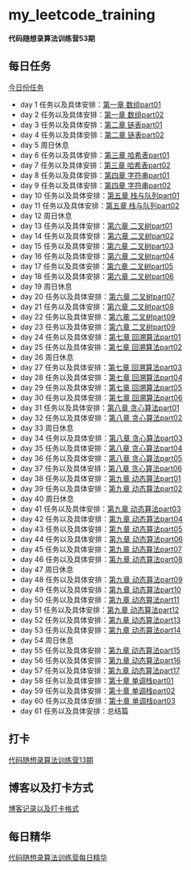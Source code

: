 # my_leetcode_training
**代码随想录算法训练营53期**

## 每日任务
[今日份任务](https://docs.qq.com/doc/DUHhYZXZ2ZGF4UlJx)

- day 1 任务以及具体安排：[第一章 数组part01](https://docs.qq.com/doc/DUG9UR2ZUc3BjRUdY)
- day 2 任务以及具体安排：[第一章 数组part02](https://docs.qq.com/doc/DUGRwWXNOVEpyaVpG)	
- day 3 任务以及具体安排：[第二章 链表part01](https://docs.qq.com/doc/DUGdqYWNYeGhlaVR6)
- day 4 任务以及具体安排：[第二章 链表part02](https://docs.qq.com/doc/DUFNjYUxYRHRVWklp)
- day 5 周日休息 
- day 6 任务以及具体安排：[第三章 哈希表part01](https://docs.qq.com/doc/DUEtFSGdreWRuR2p4)
- day 7 任务以及具体安排：[第三章 哈希表part02](https://docs.qq.com/doc/DUElCb1NyTVpXa0Jj)
- day 8 任务以及具体安排：[第四章 字符串part01](https://docs.qq.com/doc/DUGdsY2JFaFhDRVZH)
- day 9 任务以及具体安排：[第四章 字符串part02](https://docs.qq.com/doc/DUHVXSnZNaXpVUHN4)
- day 10 任务以及具体安排：[第五章 栈与队列part01](https://docs.qq.com/doc/DUElqeHh3cndDbW1Q)
- day 11 任务以及具体安排：[第五章 栈与队列part02](https://docs.qq.com/doc/DUHh6UE5hUUZOZUd0)
- day 12 周日休息
- day 13 任务以及具体安排：[第六章 二叉树part01](https://docs.qq.com/doc/DUHRtdXZZSWFkeGdE)
- day 14 任务以及具体安排：[第六章 二叉树part02](https://docs.qq.com/doc/DUHN0ZVJuRmVYeWNv)
- day 15 任务以及具体安排：[第六章 二叉树part03](https://docs.qq.com/doc/DUHBQRm1aSWR4T2NK)
- day 16 任务以及具体安排：[第六章 二叉树part04](https://docs.qq.com/doc/DUFFiVHl3YVlReVlr)
- day 17 任务以及具体安排：[第六章 二叉树part05](https://docs.qq.com/doc/DUGFRU2V6Z1F4alBH)
- day 18 任务以及具体安排：[第六章 二叉树part06](https://docs.qq.com/doc/DUHl2SGNvZmxqZm1X)
- day 19 周日休息
- day 20 任务以及具体安排：[第六章 二叉树part07](https://docs.qq.com/doc/DUGFRU2V6Z1F4alBH)
- day 21 任务以及具体安排：[第六章 二叉树part08](https://docs.qq.com/doc/DUHl2SGNvZmxqZm1X)
- day 22 任务以及具体安排：[第六章 二叉树part09](https://docs.qq.com/doc/DUHplVUp5YnN1bnBL)
- day 23 任务以及具体安排：[第六章 二叉树part09](https://docs.qq.com/doc/DUFBUQmxpQU1pa29C)
- day 24 任务以及具体安排：[第七章 回溯算法part01](https://docs.qq.com/doc/DUEhsb0pUUm1WT2NP)
- day 25 任务以及具体安排：[第七章 回溯算法part02](https://docs.qq.com/doc/DUExTYXVzU1BiU2Zl)
- day 26 周日休息
- day 27 任务以及具体安排：[第七章 回溯算法part03](https://docs.qq.com/doc/DUElpbnNUR3hIbXlY)
- day 28 任务以及具体安排：[第七章 回溯算法part04](https://docs.qq.com/doc/DUG1yVHdlWEdNYlhZ)
- day 29 任务以及具体安排：[第七章 回溯算法part05](https://docs.qq.com/doc/DUHZYbWhwSHRCRmp3)
- day 30 任务以及具体安排：[第七章 回溯算法part06](https://docs.qq.com/doc/DUEdTVVhxbnJiY3BR)
- day 31 任务以及具体安排：[第八章 贪心算法part01](https://docs.qq.com/doc/DUG1PQ1ZZY2xXY1ly)
- day 32 任务以及具体安排：[第八章 贪心算法part02](https://docs.qq.com/doc/DUGFEdGFWeVhleFF1)
- day 33 周日休息
- day 34 任务以及具体安排：[第八章 贪心算法part03](https://docs.qq.com/doc/DUEh5WFVlQkp1U0p4)
- day 35 任务以及具体安排：[第八章 贪心算法part04](https://docs.qq.com/doc/DUFRWc3BGRHFXZ1pO)
- day 36 任务以及具体安排：[第八章 贪心算法part05](https://docs.qq.com/doc/DUERGbnhhRkFRVENZ)
- day 37 任务以及具体安排：[第八章 贪心算法part06](https://docs.qq.com/doc/DUFVRd3p5SHFMSExQ)
- day 38 任务以及具体安排：[第九章 动态算法part01](https://docs.qq.com/doc/DUGNUdVpoT0VJR01l)
- day 39 任务以及具体安排：[第九章 动态算法part02](https://docs.qq.com/doc/DUE55cVJ5WkNoREhS)
- day 40 周日休息
- day 41 任务以及具体安排：[第九章 动态算法part03](https://docs.qq.com/doc/DUFhIUXRFYnVGUkFp)
- day 42 任务以及具体安排：[第九章 动态算法part04](https://docs.qq.com/doc/DUGdkaEl5dFN1QnBl)
- day 43 任务以及具体安排：[第九章 动态算法part05](https://docs.qq.com/doc/DUEVMRHZOemN5S2Vm)
- day 44 任务以及具体安排：[第九章 动态算法part06](https://docs.qq.com/doc/DUHBSRVRUc0Vsck1z)
- day 45 任务以及具体安排：[第九章 动态算法part07](https://docs.qq.com/doc/DUFVEbWRyZlpjaGty)
- day 46 任务以及具体安排：[第九章 动态算法part08](https://docs.qq.com/doc/DUHhuT2RTTEtBeGhX)
- day 47 周日休息
- day 48 任务以及具体安排：[第九章 动态算法part09](https://docs.qq.com/doc/DUGd5ZkNZS1NsYkFk)
- day 49 任务以及具体安排：[第九章 动态算法part10](https://docs.qq.com/doc/DUFhzV29ZSEtFVkto)
- day 50 任务以及具体安排：[第九章 动态算法part11](https://docs.qq.com/doc/DUEtsRGRXT2F2Y0FR)
- day 51 任务以及具体安排：[第九章 动态算法part12](https://docs.qq.com/doc/DUGt6dWVUUFhHUlpH)
- day 52 任务以及具体安排：[第九章 动态算法part13](https://docs.qq.com/doc/DUFJzanBWVXNVWW1N)
- day 53 任务以及具体安排：[第九章 动态算法part14](https://docs.qq.com/doc/DUEVBcnBldHBKWk12)
- day 54 周日休息
- day 55 任务以及具体安排：[第九章 动态算法part15](https://docs.qq.com/doc/DUGtwYWlEZVZSVXdF)
- day 56 任务以及具体安排：[第九章 动态算法part16](https://docs.qq.com/doc/DUEdhTmx4SW9OcVJo)
- day 57 任务以及具体安排：[第九章 动态算法part17](https://docs.qq.com/doc/DUHNxR2VUZURGb3NN)
- day 58 任务以及具体安排：[第十章 单调栈part01](https://docs.qq.com/doc/DUGtwYWlEZVZSVXdF)
- day 59 任务以及具体安排：[第十章 单调栈part02](https://docs.qq.com/doc/DUHhnTHZUSGpHZ0Z2)
- day 60 任务以及具体安排：[第十章 单调栈part03](https://docs.qq.com/doc/DUFJEbG5uTHV2a1hC)
- day 61 任务以及具体安排：总结篇

## 打卡
[代码随想录算法训练营13期](https://docs.qq.com/sheet/DUHVQd2p3QlplZUJ0?tab=BB08J2&u=2d0f30b30f994fd9ab3ba7eaa05fb140)

## 博客以及打卡方式
[博客记录以及打卡格式](https://docs.qq.com/doc/DUEdmb1JCaEtlZWFx)

## 每日精华
[代码随想录算法训练营每日精华](https://www.yuque.com/chengxuyuancarl/wnx1np/ktwax2)